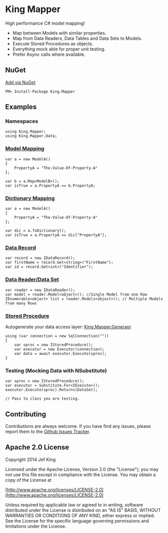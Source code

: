 King Mapper
==========

High performance C# model mapping!
+ Map between Models with similar properties.
+ Map from Data Readers, Data Tables and Data Sets to Models.
+ Execute Stored Procedures as objects.
+ Everything mock able for proper unit testing.
+ Prefer Async calls where available.

## NuGet
[Add via NuGet](https://www.nuget.org/packages/King.Mapper)
```
PM> Install-Package King.Mapper
```
## Examples
### Namespaces
```
using King.Mapper;
using King.Mapper.Data;
```
### [Model Mapping](https://github.com/jefking/King.Mapper/blob/master/King.Mapper.Tests/ObjectMapTests.cs)
```
var a = new ModelA()
{
	PropertyA = "The-Value-Of-Property-A"
};

var b = a.Map<ModelB>();
var isTrue = a.PropertyA == b.PropertyA;
```
### [Dictionary Mapping](https://github.com/jefking/King.Mapper/blob/master/King.Mapper.Tests/ObjectMapTests.cs)
```
var a = new ModelA()
{
	PropertyA = "The-Value-Of-Property-A"
};

var dic = a.ToDictionary();
var isTrue = a.PropertyA == dic["PropertyA"];
```
### [Data Record](https://github.com/jefking/King.Mapper/blob/master/King.Mapper.Integration/IDataRecordTests.cs)
```
var record = new IDataRecord();
var firstName = record.Get<string>("FirstName");
var id = record.Get<int>("Identifier");
```
### [Data Reader/Data Set](https://github.com/jefking/King.Mapper/blob/master/King.Mapper.Integration/LoaderTests.cs)
```
var reader = new IDataReader();
var model = reader.Model<object>(); //Single Model from one Row
IEnumerable<object> list = reader.Models<object>(); // Multiple Models from many Rows
```
### [Stored Procedure](https://github.com/jefking/King.Mapper/blob/master/King.Mapper.Integration/ExecutorTests.cs)
Autogenerate your data access layer: [King.Mapper.Generaor](https://github.com/jefking/King.Mapper.Generator)
```
using (var connection = new SqlConnection(""))
{
	var sproc = new IStoredProcedure();
	var executor = new Executor(connection);
	var data = await executor.Execute(sproc);
}
```
### Testing (Mocking Data with NSubstitute)
```
var sproc = new IStoredProcedure();
var executor = Substitute.For<IExecute>();
executor.Execute(sproc).Returns(DataSet);

// Pass to class you are testing.
```
## Contributing

Contributions are always welcome. If you have find any issues, please report them to the [Github Issues Tracker](https://github.com/jefking/King.Mapper/issues?sort=created&direction=desc&state=open).

## Apache 2.0 License

Copyright 2014 Jef King

Licensed under the Apache License, Version 2.0 (the "License"); you may not use this file except in compliance with the License. You may obtain a copy of the License at

[http://www.apache.org/licenses/LICENSE-2.0](http://www.apache.org/licenses/LICENSE-2.0)

Unless required by applicable law or agreed to in writing, software distributed under the License is distributed on an "AS IS" BASIS, WITHOUT WARRANTIES OR CONDITIONS OF ANY KIND, either express or implied. See the License for the specific language governing permissions and limitations under the License.